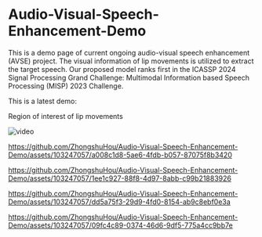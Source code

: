 # Audio-Visual-Speech-Enhancement-Demo
This is a demo page of current ongoing audio-visual speech enhancement (AVSE) project. The visual information of lip movements is utilized to extract the target speech. Our proposed model ranks first in the ICASSP 2024 Signal Processing Grand Challenge: Multimodal Information based Speech Processing (MISP) 2023 Challenge.

This is a latest demo:



Region of interest of lip movements

![video](https://github.com/ZhongshuHou/Audio-Visual-Speech-Enhancement-Demo/assets/103247057/93ce5ffc-7352-44f8-9f15-7b95b02bd5c8)

https://github.com/ZhongshuHou/Audio-Visual-Speech-Enhancement-Demo/assets/103247057/a008c1d8-5ae6-4fdb-b057-87075f8b3420

https://github.com/ZhongshuHou/Audio-Visual-Speech-Enhancement-Demo/assets/103247057/1ee1c927-88f8-4d97-8abb-c99b21883926

https://github.com/ZhongshuHou/Audio-Visual-Speech-Enhancement-Demo/assets/103247057/dd5a75f3-29d9-4fd0-8154-ab9c8ebf0e3a

https://github.com/ZhongshuHou/Audio-Visual-Speech-Enhancement-Demo/assets/103247057/09fc4c89-0374-46d6-9df5-775a4cc9bb7e

